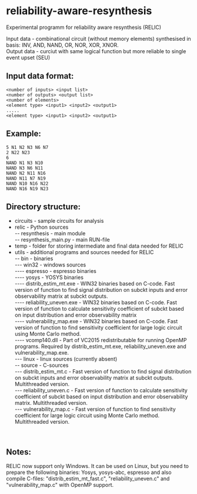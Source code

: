 # reliability-aware-resynthesis
Experimental programm for reliability aware resynthesis (RELIC) 

Input data - combinational circuit (without memory elements) synthesised in basis: INV, AND, NAND, OR, NOR, XOR, XNOR.<br />
Output data - curciut with same logical function but more reliable to single event upset (SEU)<br />

## Input data format:

```
<number of inputs> <input list>
<number of outputs> <output list>
<number of elements>
<element type> <input1> <input2> <output1>
.....
<element type> <input1> <input2> <output1>
```
## Example:

```
5 N1 N2 N3 N6 N7
2 N22 N23
6
NAND N1 N3 N10
NAND N3 N6 N11
NAND N2 N11 N16
NAND N11 N7 N19
NAND N10 N16 N22
NAND N16 N19 N23
```
## Directory structure:

- circuits - sample circuits for analysis<br />
- relic - Python sources<br />
-- resynthesis - main module<br />
-- resynthesis_main.py - main RUN-file<br />
- temp - folder for storing intermediate and final data needed for RELIC<br />
- utils - additional programs and sources needed for RELIC<br />
-- bin - binaries<br />
--- win32 - windows sources<br />
---- espresso - espresso binaries<br />
---- yosys - YOSYS binaries<br />
---- distrib_estim_mt.exe - WIN32 binaries based on C-code. Fast version of function to find signal distribution on subckt inputs and error observability matrix at subckt outputs.<br />
---- reliability_uneven.exe - WIN32 binaries based on C-code. Fast version of function to calculate sensitivity coefficient of subckt based on input distribution and error observability matrix<br />
---- vulnerability_map.exe - WIN32 binaries based on C-code. Fast version of function to find sensitivity coefficient for large logic circuit using Monte Carlo method.<br />
---- vcomp140.dll - Part of VC2015 redistributable for running OpenMP programs. Required by distrib_estim_mt.exe, reliability_uneven.exe and vulnerability_map.exe.<br />
--- linux - linux sources (currently absent)<br />
-- source - C-sources<br />
--- distrib_estim_mt.c - Fast version of function to find signal distribution on subckt inputs and error observability matrix at subckt outputs. Multithreaded version.<br />
--- reliability_uneven.c - Fast version of function to calculate sensitivity coefficient of subckt based on input distribution and error observability matrix. Multithreaded version.<br />
--- vulnerability_map.c - Fast version of function to find sensitivity coefficient for large logic circuit using Monte Carlo method. Multithreaded version.<br />
<br />

## Notes:

RELIC now support only Windows. It can be used on Linux, but you need to prepare the following binaries:
Yosys, yosys-abc, espresso and also compile C-files: "distrib_estim_mt_fast.c", "reliability_uneven.c" and "vulnerability_map.c" with OpenMP support.<br />
